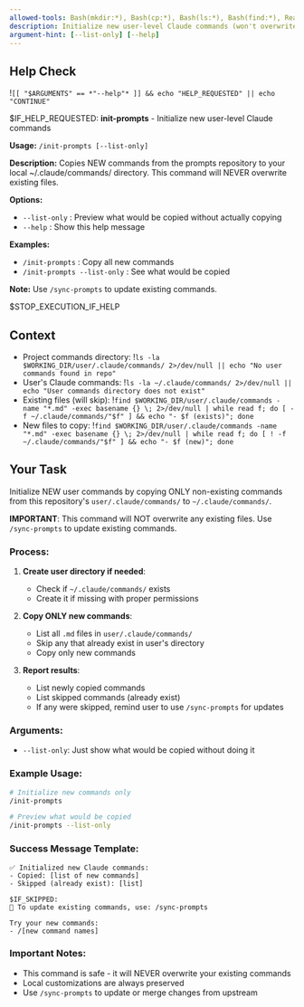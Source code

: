 ```yaml
---
allowed-tools: Bash(mkdir:*), Bash(cp:*), Bash(ls:*), Bash(find:*), Read
description: Initialize new user-level Claude commands (won't overwrite existing)
argument-hint: [--list-only] [--help]
---
```


## Help Check
!`[[ "$ARGUMENTS" == *"--help"* ]] && echo "HELP_REQUESTED" || echo "CONTINUE"`

$IF_HELP_REQUESTED:
**init-prompts** - Initialize new user-level Claude commands

**Usage:** `/init-prompts [--list-only]`

**Description:**
Copies NEW commands from the prompts repository to your local ~/.claude/commands/ directory. This command will NEVER overwrite existing files.

**Options:**
- `--list-only` : Preview what would be copied without actually copying
- `--help`      : Show this help message

**Examples:**
- `/init-prompts`           : Copy all new commands
- `/init-prompts --list-only` : See what would be copied

**Note:** Use `/sync-prompts` to update existing commands.

$STOP_EXECUTION_IF_HELP

## Context

- Project commands directory: !`ls -la $WORKING_DIR/user/.claude/commands/ 2>/dev/null || echo "No user commands found in repo"`
- User's Claude commands: !`ls -la ~/.claude/commands/ 2>/dev/null || echo "User commands directory does not exist"`
- Existing files (will skip): !`find $WORKING_DIR/user/.claude/commands -name "*.md" -exec basename {} \; 2>/dev/null | while read f; do [ -f ~/.claude/commands/"$f" ] && echo "- $f (exists)"; done`
- New files to copy: !`find $WORKING_DIR/user/.claude/commands -name "*.md" -exec basename {} \; 2>/dev/null | while read f; do [ ! -f ~/.claude/commands/"$f" ] && echo "- $f (new)"; done`

## Your Task

Initialize NEW user commands by copying ONLY non-existing commands from this repository's `user/.claude/commands/` to `~/.claude/commands/`.

**IMPORTANT**: This command will NOT overwrite any existing files. Use `/sync-prompts` to update existing commands.

### Process:

1. **Create user directory if needed**:
   - Check if `~/.claude/commands/` exists
   - Create it if missing with proper permissions

2. **Copy ONLY new commands**:
   - List all `.md` files in `user/.claude/commands/`
   - Skip any that already exist in user's directory
   - Copy only new commands

3. **Report results**:
   - List newly copied commands
   - List skipped commands (already exist)
   - If any were skipped, remind user to use `/sync-prompts` for updates

### Arguments:
- `--list-only`: Just show what would be copied without doing it

### Example Usage:
```bash
# Initialize new commands only
/init-prompts

# Preview what would be copied
/init-prompts --list-only
```

### Success Message Template:
```
✅ Initialized new Claude commands:
- Copied: [list of new commands]
- Skipped (already exist): [list]

$IF_SKIPPED:
📝 To update existing commands, use: /sync-prompts

Try your new commands:
- /[new command names]
```

### Important Notes:
- This command is safe - it will NEVER overwrite your existing commands
- Local customizations are always preserved
- Use `/sync-prompts` to update or merge changes from upstream